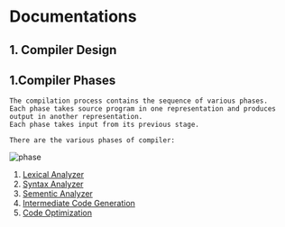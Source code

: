 # Documentations

## 1. Compiler Design

## 1.Compiler Phases
```
The compilation process contains the sequence of various phases. 
Each phase takes source program in one representation and produces output in another representation. 
Each phase takes input from its previous stage.

There are the various phases of compiler:
```
![phase](https://user-images.githubusercontent.com/37740006/75219776-f0e6fe00-57c7-11ea-851c-728199ae4631.png)
1. [Lexical Analyzer](https://github.com/maainul/Documentations/blob/master/1.%20Compiler%20Design/1.LexicalAnalyzer.md)</br>
2. [Syntax Analyzer](https://github.com/maainul/Documentations/blob/master/1.%20Compiler%20Design/2.SyntaxAnalysis.md)</br>
3. [Sementic Analyzer](https://github.com/maainul/Documentations/blob/master/1.%20Compiler%20Design/3.SemanticAnalysis.md)</br>
4. [Intermediate Code Generation](https://github.com/maainul/Documentations/blob/master/1.%20Compiler%20Design/4.IntermediateCodeGenerator.md)</br>
5. [Code Optimization]()</br>
